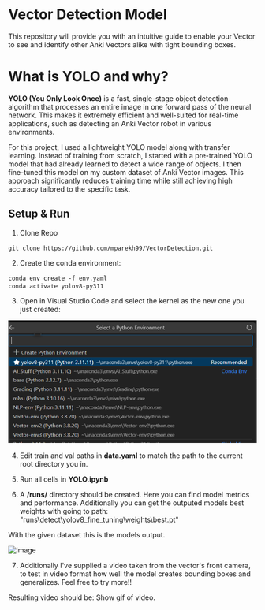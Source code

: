 # Vector Detection Model
This repository will provide you with an intuitive guide to enable your Vector to see and identify other Anki Vectors alike with tight bounding boxes. 



# What is YOLO and why? 
**YOLO (You Only Look Once)** is a fast, single-stage object detection algorithm that processes an entire image in one forward pass of the neural network. This makes it extremely efficient and well-suited for real-time applications, such as detecting an Anki Vector robot in various environments.

For this project, I used a lightweight YOLO model along with transfer learning. Instead of training from scratch, I started with a pre-trained YOLO model that had already learned to detect a wide range of objects. I then fine-tuned this model on my custom dataset of Anki Vector images. This approach significantly reduces training time while still achieving high accuracy tailored to the specific task.



## Setup & Run 

1. Clone Repo
```
git clone https://github.com/mparekh99/VectorDetection.git 
```


2. Create the conda environment:

```
conda env create -f env.yaml
conda activate yolov8-py311
```

3. Open in Visual Studio Code and select the kernel as the new one you just created: 

![alt text](image.png)

4. Edit train and val paths in **data.yaml** to match the path to the current root directory you in. 

5. Run all cells in **YOLO.ipynb**

6. A **/runs/** directory should be created. Here you can find model metrics and performance. Additionally you can get the outputed models best weights with going to path: 
"runs\detect\yolov8_fine_tuning\weights\best.pt"

 With the given dataset this is the models output.

![image](https://github.com/user-attachments/assets/b6820365-2fd6-493c-9014-8e00b386eb25)



 7. Additionally I've supplied a video taken from the vector's front camera, to test in video format how well the model creates bounding boxes and generalizes. Feel free to try more!!

 Resulting video should be: Show gif of video. 
